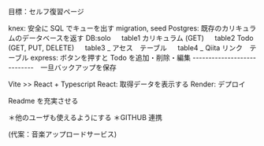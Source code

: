目標：セルフ復習ページ

knex: 安全に SQL でキューを出す migration, seed
Postgres: 既存のカリキュラムのデータベースを返す
DB:solo
　 table1 カリキュラム (GET)
　 table2 Todo (GET, PUT, DELETE)
　 table3 _ アセス　テーブル
　 table4 _ Qiita リンク　テーブル
express: ボタンを押すと Todo を追加・削除・編集
----------------------------　一旦バックアップを保存

Vite >> React + Typescript
React: 取得データを表示する
Render: デプロイ

Readme を充実させる

＊他のユーザも使えるようにする
＊GITHUB 連携

(代案：音楽アップロードサービス)
